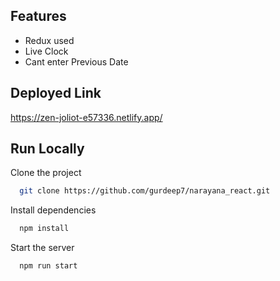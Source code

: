 ## Features

- Redux used
- Live Clock
- Cant enter Previous Date

## Deployed Link

https://zen-joliot-e57336.netlify.app/

## Run Locally

Clone the project

```bash
  git clone https://github.com/gurdeep7/narayana_react.git
```

Install dependencies

```bash
  npm install
```

Start the server

```bash
  npm run start
```